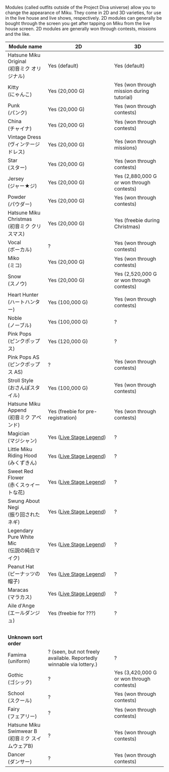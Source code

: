 ---
---

Modules (called outfits outside of the Project Diva universe) allow you to change the appearance of Miku. They come in 2D and 3D varieties, for use in the live house and live shows, respectively. 2D modules can generally be bought through the screen you get after tapping on Miku from the live house screen. 2D modules are generally won through contests, missions and the like.

| Module name | 2D | 3D |
| ----------- | -- | -- |
| Hatsune Miku Original<br/> (初音ミク オリジナル) | Yes (default) | Yes (default) |
| Kitty<br/> (にゃんこ) | Yes (20,000 G) | Yes (won through mission during tutorial) |
| Punk<br/> (パンク) | Yes (20,000 G) | Yes (won through contests) |
| China<br/> (チャイナ) | Yes (20,000 G) | Yes (won through contests) |
| Vintage Dress<br/> (ヴィンテージドレス) | Yes (20,000 G) | Yes (won through missions) |
| Star<br/> (スター) | Yes (20,000 G) | Yes (won through contests) |
| Jersey<br/> (ジャー★ジ) | Yes (20,000 G) | Yes (2,880,000 G or won through contests) |
| Powder<br/> (パウダー) | Yes (20,000 G) | Yes (won through contests) |
| Hatsune Miku Christmas<br/> (初音ミク クリスマス) | Yes (20,000 G) | Yes (freebie during Christmas) |
| Vocal<br/>(ボーカル) | ? | Yes (won through contests) |
| Miko<br/> (ミコ) | Yes (20,000 G) | Yes (won through contests) |
| Snow<br/> (スノウ) | Yes (20,000 G) | Yes (2,520,000 G or won through contests) |
| Heart Hunter<br/> (ハートハンター) | Yes (100,000 G) | Yes (won through contests) |
| Noble<br/> (ノーブル) | Yes (100,000 G) | ? |
| Pink Pops<br/>(ピンクポップス) | Yes (120,000 G) | ? |
| Pink Pops AS<br/>(ピンクポップス AS) | ? | Yes (won through contests) |
| Stroll Style<br/>(おさんぽスタイル) | Yes (100,000 G) | Yes (won through contests) |
| Hatsune Miku Append<br/>(初音ミク アペンド) | Yes (freebie for pre-registration) | Yes (won through contests) |
| Magician<br/>(マジシャン) | Yes ([Live Stage Legend](/live-stage-legend)) | ? |
| Little Miku Riding Hood<br/> (みくずきん) | Yes ([Live Stage Legend](/live-stage-legend)) | ? |
| Sweet Red Flower<br/> (赤くスゥイートな花) | Yes ([Live Stage Legend](/live-stage-legend)) | ? |
| Swung About Negi<br/> (振り回されたネギ) | Yes ([Live Stage Legend](/live-stage-legend)) | ? |
| Legendary Pure White Mic<br/> (伝説の純白マイク) | Yes ([Live Stage Legend](/live-stage-legend)) | ? |
| Peanut Hat<br/> (ピーナッツの帽子) | Yes ([Live Stage Legend](/live-stage-legend)) | ? |
| Maracas<br/> (マラカス) | Yes ([Live Stage Legend](/live-stage-legend)) | ? |
| Aile d'Ange<br/> (エールダンジュ) | Yes (freebie for ???) | ? |
|   |   |   |
| **Unknown sort order** | | |
| Famima (uniform)<br/> | ? (seen, but not freely available. Reportedly winnable via lottery.) | ? |
| Gothic<br/>(ゴシック) | ? | Yes (3,420,000 G or won through contests) |
| School<br/>(スクール) | ? | Yes (won through contests) |
| Fairy<br/>(フェアリー) | ? | Yes (won through contests) |
| Hatsune Miku Swimwear B<br/>(初音ミク スイムウェアB) | ? | Yes (won through contests) |
| Dancer<br/>(ダンサー) | ? | Yes (won through contests) |
